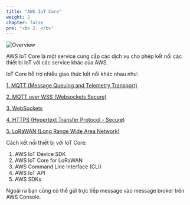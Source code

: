 ```yaml
---
title: "AWS IoT Core"
weight: 2 
chapter: false
pre: "<b> 2. </b>"
---
```


![Overview](/fcj-ss2-workshop-003/images/10.png)

AWS IoT Core là một service cung cấp các dịch vụ cho phép kết nối các thiết bị IoT với các service khác của AWS.

IoT Core hỗ trợ nhiều giao thức kết nối khác nhau như:

[1. MQTT (Message Queuing and Telemetry Transport)](https://docs.aws.amazon.com/iot/latest/developerguide/mqtt.html)

[2. MQTT over WSS (Websockets Secure)](https://docs.aws.amazon.com/iot/latest/developerguide/mqtt.html)

[3. WebSockets](https://docs.aws.amazon.com/iot/latest/developerguide/ws.html)

[4. HTTPS (Hypertext Transfer Protocol - Secure)](https://docs.aws.amazon.com/iot/latest/developerguide/http.html)

[5. LoRaWAN (Long Range Wide Area Network)](https://docs.aws.amazon.com/iot-wireless/latest/developerguide/what-is-iot-lorawan.html)

Cách kết nối thiết bị với IoT Core:

1. AWS IoT Device SDK
2. AWS IoT Core for LoRaWAN
3. AWS Command Line Interface (CLI)
4. AWS IoT API
5. AWS SDKs

Ngoài ra bạn cũng có thể gửi trực tiếp message vào message broker trên AWS Console.
